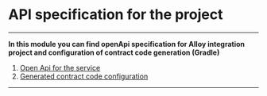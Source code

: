 # API specification for the project

___

**In this module you can find openApi specification for Alloy integration project and configuration of contract code
generation (Gradle)**

1. [Open Api for the service](resources/alloy-integration-api.yaml)
2. [Generated contract code configuration](build.gradle)

---